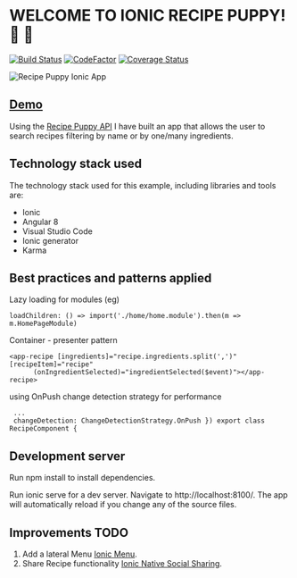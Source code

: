 # WELCOME TO IONIC RECIPE PUPPY! :rocket: :dog:

[![Build Status](https://travis-ci.com/anreig/ionicrecipepuppy.svg?branch=master)](https://travis-ci.com/anreig/ionicrecipepuppy)
[![CodeFactor](https://www.codefactor.io/repository/github/anreig/ionicrecipepuppy/badge)](https://www.codefactor.io/repository/github/anreig/ionicrecipepuppy)
[![Coverage Status](https://coveralls.io/repos/github/anreig/ionicrecipepuppy/badge.svg?branch=master)](https://coveralls.io/github/anreig/ionicrecipepuppy?branch=master)

![Recipe Puppy Ionic App](http://www.recipepuppy.com/img/logonew.png "Recipe Puppy Ionic App")

## [Demo](https://anreig.github.io/ionicrecipepuppy/)

Using the [Recipe Puppy API](<http://www.recipepuppy.com/about/api/>) I have built an app that allows the user to search recipes filtering by name or by one/many ingredients.

## Technology stack used

The technology stack used for this example, including libraries and tools are:

- Ionic
- Angular 8
- Visual Studio Code
- Ionic generator
- Karma

## Best practices and patterns applied

Lazy loading for modules (eg)

    loadChildren: () => import('./home/home.module').then(m => m.HomePageModule)

Container - presenter pattern 

    <app-recipe [ingredients]="recipe.ingredients.split(',')" [recipeItem]="recipe"
          (onIngredientSelected)="ingredientSelected($event)"></app-recipe>

using OnPush change detection strategy for performance

     ...
     changeDetection: ChangeDetectionStrategy.OnPush }) export class RecipeComponent {

## Development server

Run npm install to install dependencies.

Run ionic serve for a dev server. Navigate to http://localhost:8100/. The app will automatically reload if you change any of the source files.

## Improvements TODO

1. Add a lateral Menu [Ionic Menu](https://ionicframework.com/docs/api/menu).
2. Share Recipe functionality [Ionic Native Social Sharing](https://ionicframework.com/docs/native/social-sharing).